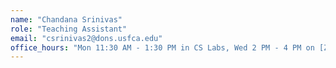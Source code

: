 ```yaml
---
name: "Chandana Srinivas"
role: "Teaching Assistant"
email: "csrinivas2@dons.usfca.edu"
office_hours: "Mon 11:30 AM - 1:30 PM in CS Labs, Wed 2 PM - 4 PM on [Zoom](https://us04web.zoom.us/j/6288261200?pwd=kTJyn7SaLtsAuQGRt4dXBO59kErXkN.1)"
---
```

